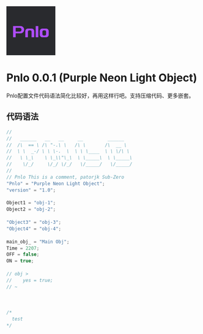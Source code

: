 <picture>
  <source media="(prefers-color-scheme: dark)" srcset="pnlo-logo.svg">
  <img src="pnlo-logo.svg" alt="pnlo-logo" height="128">
</picture>

# Pnlo 0.0.1 (Purple Neon Light Object)

Pnlo配置文件代码语法简化比较好，再用这样行吧。支持压缩代码、更多嵌套。

## 代码语法

```kt
// 
//   ______   __   __     __         ______  
//  /\  == \ /\ "-.\ \   /\ \       /\  __ \   
//  \ \  _-/ \ \ \-.  \  \ \ \____  \ \ \/\ \  
//   \ \_\    \ \_\\"\_\  \ \_____\  \ \_____\ 
//    \/_/     \/_/ \/_/   \/_____/   \/_____/ 
//      
// Pnlo This is a comment, patorjk Sub-Zero
"Pnlo" = "Purple Neon Light Object";
"version" = "1.0";

Object1 = "obj-1";
Object2 = "obj-2";

"Object3" = "obj-3";
"Object4" = "obj-4";

main_obj_ = "Main Obj";
Time = 2207;
OFF = false;
ON = true;

// obj >
//    yes = true;
// ~



/*
  test
*/

```
